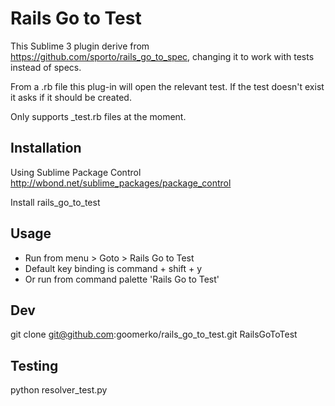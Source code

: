 Rails Go to Test
================

This Sublime 3 plugin derive from https://github.com/sporto/rails_go_to_spec, changing it to work with tests instead of specs.

From a .rb file this plug-in will open the relevant test. If the test doesn't exist it asks if it should be created.

Only supports _test.rb files at the moment.

Installation
------------

Using Sublime Package Control
http://wbond.net/sublime_packages/package_control

Install rails_go_to_test

Usage
-----
- Run from menu > Goto > Rails Go to Test
- Default key binding is command + shift + y
- Or run from command palette 'Rails Go to Test'

Dev
----

git clone git@github.com:goomerko/rails_go_to_test.git RailsGoToTest

Testing
-------

  python resolver_test.py
